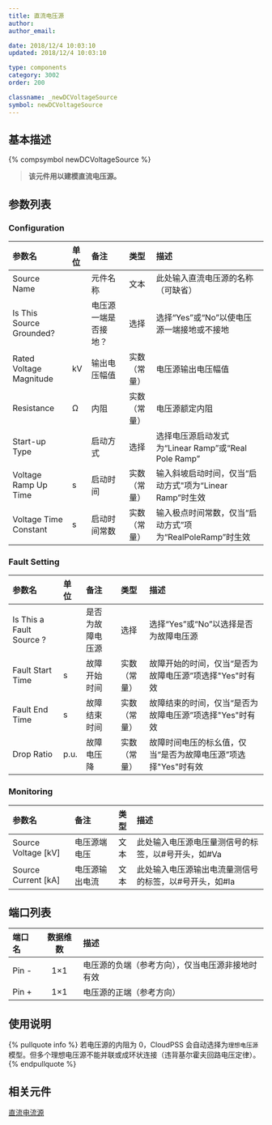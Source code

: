 ```yaml
---
title: 直流电压源
author:
author_email:

date: 2018/12/4 10:03:10
updated: 2018/12/4 10:03:10

type: components
category: 3002
order: 200

classname: _newDCVoltageSource
symbol: newDCVoltageSource
---
```


## 基本描述

{% compsymbol newDCVoltageSource %}

> **该元件用以建模直流电压源。**

## 参数列表

### Configuration

| 参数名                   | 单位 | 备注                 |     类型     | 描述                                                     |
| :----------------------- | :--- | :------------------- | :----------: | :------------------------------------------------------- |
| Source Name              |      | 元件名称             |     文本     | 此处输入直流电压源的名称（可缺省）                       |
| Is This Source Grounded? |      | 电压源一端是否接地？ |     选择     | 选择“Yes”或“No”以使电压源一端接地或不接地                |
| Rated Voltage Magnitude  | kV   | 输出电压幅值         | 实数（常量） | 电压源输出电压幅值                                       |
| Resistance               | Ω    | 内阻                 | 实数（常量） | 电压源额定内阻                                           |
| Start-up Type            |      | 启动方式             |     选择     | 选择电压源启动发式为“Linear Ramp”或“Real Pole Ramp”      |
| Voltage Ramp Up Time     | s    | 启动时间             | 实数（常量） | 输入斜坡启动时间，仅当“启动方式"项为“Linear Ramp”时生效  |
| Voltage Time Constant    | s    | 启动时间常数         | 实数（常量） | 输入极点时间常数，仅当“启动方式”项为“RealPoleRamp”时生效 |

### Fault Setting

| 参数名                   | 单位 | 备注             |     类型     | 描述                                                          |
| :----------------------- | :--- | :--------------- | :----------: | :------------------------------------------------------------ |
| Is This a Fault Source ? |      | 是否为故障电压源 |     选择     | 选择“Yes”或“No”以选择是否为故障电压源                         |
| Fault Start Time         | s    | 故障开始时间     | 实数（常量） | 故障开始的时间，仅当“是否为故障电压源”项选择"Yes"时有效       |
| Fault End Time           | s    | 故障结束时间     | 实数（常量） | 故障结束的时间，仅当“是否为故障电压源”项选择"Yes"时有效       |
| Drop Ratio               | p.u. | 故障电压降       | 实数（常量） | 故障时间电压的标幺值，仅当“是否为故障电压源”项选择"Yes"时有效 |

### Monitoring

| 参数名                | 备注           | 类型 | 描述                                                   |
| :-------------------- | :------------- | :--: | :----------------------------------------------------- |
| Source Voltage \[kV\] | 电压源端电压   | 文本 | 此处输入电压源电压量测信号的标签，以#号开头，如#Va     |
| Source Current \[kA\] | 电压源输出电流 | 文本 | 此处输入电压源输出电流量测信号的标签，以#号开头，如#Ia |

## 端口列表

| 端口名 | 数据维数 | 描述                                             |
| :----- | :------: | :----------------------------------------------- |
| Pin -  |   1×1    | 电压源的负端（参考方向），仅当电压源非接地时有效 |
| Pin +  |   1×1    | 电压源的正端（参考方向）                         |

## 使用说明

{% pullquote info %}
若电压源的内阻为 0，CloudPSS 会自动选择为`理想电压源`模型。但多个理想电压源不能并联或成环状连接（违背基尔霍夫回路电压定律）。
{% endpullquote %}

## 相关元件

[直流电流源](comp_newDCCurrentSource.html)
